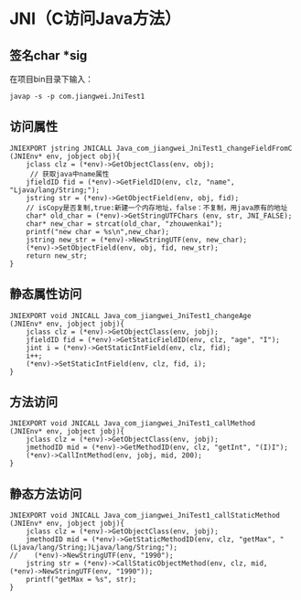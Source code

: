 # JNI（C访问Java方法）

## 签名char *sig

在项目bin目录下输入：

	javap -s -p com.jiangwei.JniTest1

## 访问属性

	JNIEXPORT jstring JNICALL Java_com_jiangwei_JniTest1_changeFieldFromC
	(JNIEnv* env, jobject obj){
	    jclass clz = (*env)->GetObjectClass(env, obj);
	   	 // 获取java中name属性
	    jfieldID fid = (*env)->GetFieldID(env, clz, "name", "Ljava/lang/String;");
	    jstring str = (*env)->GetObjectField(env, obj, fid);
	    // isCopy是否复制,true:新建一个内存地址，false：不复制，用java原有的地址
	    char* old_char = (*env)->GetStringUTFChars (env, str, JNI_FALSE);
	    char* new_char = strcat(old_char, "zhouwenkai");
	    printf("new char = %s\n",new_char);
	    jstring new_str = (*env)->NewStringUTF(env, new_char);
	    (*env)->SetObjectField(env, obj, fid, new_str);
	    return new_str;
	}
	
## 静态属性访问

	JNIEXPORT void JNICALL Java_com_jiangwei_JniTest1_changeAge
	(JNIEnv* env, jobject jobj){
	    jclass clz = (*env)->GetObjectClass(env, jobj);
	    jfieldID fid = (*env)->GetStaticFieldID(env, clz, "age", "I");
	    jint i = (*env)->GetStaticIntField(env, clz, fid);
	    i++;
	    (*env)->SetStaticIntField(env, clz, fid, i);
	}
	
## 方法访问

	JNIEXPORT void JNICALL Java_com_jiangwei_JniTest1_callMethod
	(JNIEnv* env, jobject jobj){
	    jclass clz = (*env)->GetObjectClass(env, jobj);
	    jmethodID mid = (*env)->GetMethodID(env, clz, "getInt", "(I)I");
	    (*env)->CallIntMethod(env, jobj, mid, 200);
	}
	
## 静态方法访问

	JNIEXPORT void JNICALL Java_com_jiangwei_JniTest1_callStaticMethod
	(JNIEnv* env, jobject jobj){
	    jclass clz = (*env)->GetObjectClass(env, jobj);
	    jmethodID mid = (*env)->GetStaticMethodID(env, clz, "getMax", "(Ljava/lang/String;)Ljava/lang/String;");
	//    (*env)->NewStringUTF(env, "1990");
	    jstring str = (*env)->CallStaticObjectMethod(env, clz, mid, (*env)->NewStringUTF(env, "1990"));
	    printf("getMax = %s", str);
	}
